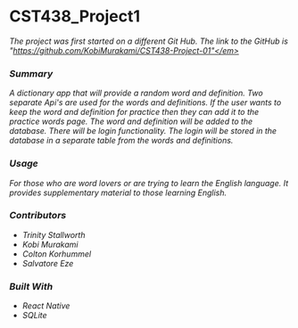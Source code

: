 ﻿<h1>CST438_Project1</h1> 

 <em>The project was first started on a different Git Hub. The link to the GitHub is "https://github.com/KobiMurakami/CST438-Project-01"</em>

<h3>Summary</h3>

<p>A dictionary app that will provide a random word and definition. Two separate Api's are used for the words and definitions. If the user wants to keep the word and definition for practice then they can add it to the practice words page. The word and definition will be added to the database. There will be login functionality. The login will be stored in the database in a separate table from the words and definitions. </p> 

<h3>Usage</h3>

<p>For those who are word lovers or are trying to learn the English language. It provides supplementary material to those learning English.</p>

<h3>Contributors</h3>

<ul>
  <li>Trinity Stallworth</li>
  <li>Kobi Murakami</li>
  <li>Colton Korhummel</li>
  <li>Salvatore Eze</li>
</ul>

<h3>Built With</h3>

<ul>
  <li>React Native</li>
  <li>SQLite</li>
</ul>
 

